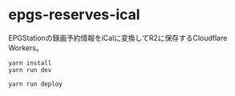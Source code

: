 # epgs-reserves-ical

EPGStationの録画予約情報をiCalに変換してR2に保存するCloudflare Workers。

```
yarn install
yarn run dev
```

```
yarn run deploy
```

